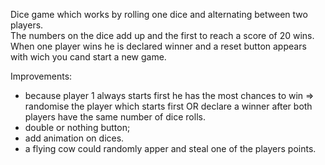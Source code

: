 Dice game which works by rolling one dice and alternating between two players.  
The numbers on the dice add up and the first to reach a score of 20 wins.  
When one player wins he is declared winner and a reset button appears with wich you cand start a new game.


Improvements:
* because player 1 always starts first he has the most chances to win => randomise the player which starts first OR declare a winner after both players have the same number of dice rolls.
* double or nothing button;
* add animation on dices.
* a flying cow could randomly apper and steal one of the players points.
